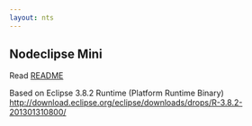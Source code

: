 ```yaml
---
layout: nts
---
```


## Nodeclipse Mini

Read [README](readme)

Based on Eclipse 3.8.2 Runtime (Platform Runtime Binary)
http://download.eclipse.org/eclipse/downloads/drops/R-3.8.2-201301310800/
